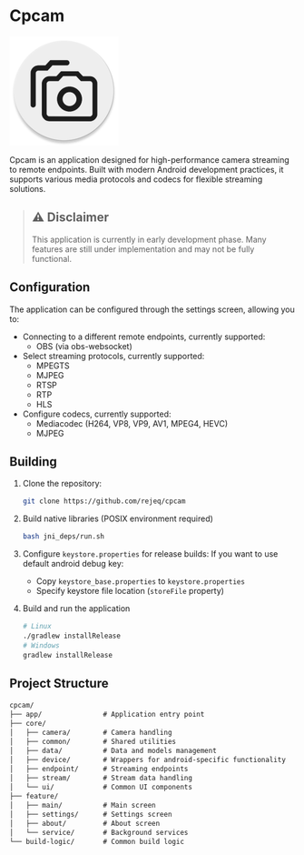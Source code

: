 # Cpcam

![cpcam Logo](app/src/main/res/mipmap-xxxhdpi/ic_launcher_round.webp)

Cpcam is an application designed for high-performance camera streaming to remote
endpoints. Built with modern Android development practices, it supports various
media protocols and codecs for flexible streaming solutions.

> ## ⚠️ Disclaimer
>
> This application is currently in early development phase. Many features are
> still under implementation and may not be fully functional.

## Configuration

The application can be configured through the settings screen, allowing you to:
- Connecting to a different remote endpoints, currently supported:
  + OBS (via obs-websocket)
- Select streaming protocols, currently supported:
  + MPEGTS
  + MJPEG
  + RTSP
  + RTP
  + HLS
- Configure codecs, currently supported:
  + Mediacodec (H264, VP8, VP9, AV1, MPEG4, HEVC)
  + MJPEG

## Building

1. Clone the repository:
   ```bash
   git clone https://github.com/rejeq/cpcam
   ```

2. Build native libraries (POSIX environment required)
    ```bash
    bash jni_deps/run.sh
    ```

3. Configure `keystore.properties` for release builds:
   If you want to use default android debug key:
   - Copy `keystore_base.properties` to `keystore.properties`
   - Specify keystore file location (`storeFile` property)

4. Build and run the application
   ```bash
   # Linux
   ./gradlew installRelease
   # Windows
   gradlew installRelease
   ```

## Project Structure

```
cpcam/
├── app/               # Application entry point
├── core/
│   ├── camera/        # Camera handling
│   ├── common/        # Shared utilities
│   ├── data/          # Data and models management
│   ├── device/        # Wrappers for android-specific functionality
│   ├── endpoint/      # Streaming endpoints
│   ├── stream/        # Stream data handling
│   └── ui/            # Common UI components
├── feature/
│   ├── main/          # Main screen
│   ├── settings/      # Settings screen
│   ├── about/         # About screen
│   └── service/       # Background services
└── build-logic/       # Common build logic
```
